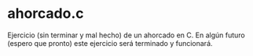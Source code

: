 # ahorcado.c
Ejercicio (sin terminar y mal hecho) de un ahorcado en C.
En algún futuro (espero que pronto) este ejercicio será terminado y funcionará.

